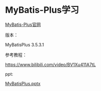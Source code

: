 # MyBatis-Plus学习

[MyBatis-Plus官网](https://baomidou.com/)

版本：

MyBatisPlus 3.5.3.1

参考教程：

https://www.bilibili.com/video/BV1Xu411A7tL

ppt:

[MyBatisPlus.pptx](./doc/MybatisPlus.pptx)